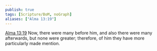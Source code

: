 ```yaml
---
publish: true
tags: [Scripture/BoM, noGraph]
aliases: ["Alma 13:19"]
---
```

[Alma 13:19](https://churchofjesuschrist.org/study/scriptures/bofm/alma/13?lang=eng&id=p19#p19) Now, there were many before him, and also there were many afterwards, but none were greater; therefore, of him they have more particularly made mention.

